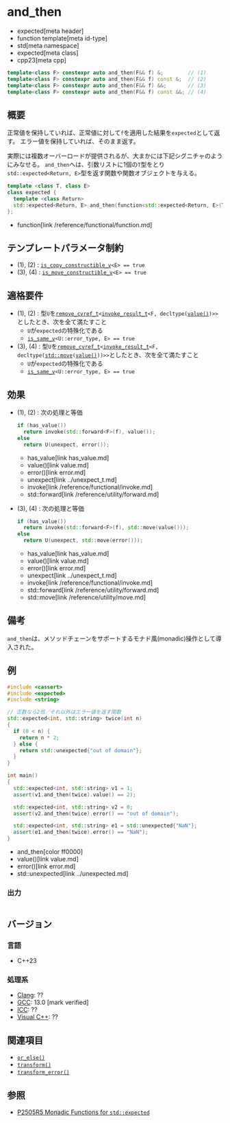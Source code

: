 # and_then
* expected[meta header]
* function template[meta id-type]
* std[meta namespace]
* expected[meta class]
* cpp23[meta cpp]

```cpp
template<class F> constexpr auto and_then(F&& f) &;        // (1)
template<class F> constexpr auto and_then(F&& f) const &;  // (2)
template<class F> constexpr auto and_then(F&& f) &&;       // (3)
template<class F> constexpr auto and_then(F&& f) const &&; // (4)
```

## 概要
正常値を保持していれば、正常値に対して`f`を適用した結果を`expected`として返す。
エラー値を保持していれば、そのまま返す。

実際には複数オーバーロードが提供されるが、大まかには下記シグニチャのようにみなせる。
`and_then`へは、引数リストに1個の`T`型をとり`std::expected<Return, E>`型を返す関数や関数オブジェクトを与える。

```cpp
template <class T, class E>
class expected {
  template <class Return>
  std::expected<Return, E> and_then(function<std::expected<Return, E>(T)> func);
};
```
* function[link /reference/functional/function.md]


## テンプレートパラメータ制約
- (1), (2) : [`is_copy_constructible_v`](/reference/type_traits/is_copy_constructible.md)`<E> == true`
- (3), (4) : [`is_move_constructible_v`](/reference/type_traits/is_move_constructible.md)`<E> == true`


## 適格要件
- (1), (2) : 型`U`を[`remove_cvref_t`](/reference/type_traits/remove_cvref.md)`<`[`invoke_result_t`](/reference/type_traits/invoke_result.md)`<F, decltype(`[`value()`](value.md)`)>>`としたとき、次を全て満たすこと
    - `U`が`expected`の特殊化である
    - [`is_same_v`](/reference/type_traits/is_same.md)`<U::error_type, E> == true`
- (3), (4) : 型`U`を[`remove_cvref_t`](/reference/type_traits/remove_cvref.md)`<`[`invoke_result_t`](/reference/type_traits/invoke_result.md)`<F, decltype(`[`std::move`](/reference/utility/move.md)`(`[`value()`](value.md)`))>>`としたとき、次を全て満たすこと
    - `U`が`expected`の特殊化である
    - [`is_same_v`](/reference/type_traits/is_same.md)`<U::error_type, E> == true`


## 効果
- (1), (2) : 次の処理と等価
    ```cpp
    if (has_value())
      return invoke(std::forward<F>(f), value());
    else
      return U(unexpect, error());
    ```
    * has_value[link has_value.md]
    * value()[link value.md]
    * error()[link error.md]
    * unexpect[link ../unexpect_t.md]
    * invoke[link /reference/functional/invoke.md]
    * std::forward[link /reference/utility/forward.md]

- (3), (4) : 次の処理と等価
    ```cpp
    if (has_value())
      return invoke(std::forward<F>(f), std::move(value()));
    else
      return U(unexpect, std::move(error()));
    ```
    * has_value[link has_value.md]
    * value()[link value.md]
    * error()[link error.md]
    * unexpect[link ../unexpect_t.md]
    * invoke[link /reference/functional/invoke.md]
    * std::forward[link /reference/utility/forward.md]
    * std::move[link /reference/utility/move.md]


## 備考
`and_then`は、メソッドチェーンをサポートするモナド風(monadic)操作として導入された。


## 例
```cpp example
#include <cassert>
#include <expected>
#include <string>

// 正数なら2倍／それ以外はエラー値を返す関数
std::expected<int, std::string> twice(int n)
{
  if (0 < n) {
    return n * 2;
  } else {
    return std::unexpected{"out of domain"};
  }
}

int main()
{
  std::expected<int, std::string> v1 = 1;
  assert(v1.and_then(twice).value() == 2);

  std::expected<int, std::string> v2 = 0;
  assert(v2.and_then(twice).error() == "out of domain");

  std::expected<int, std::string> e1 = std::unexpected{"NaN"};
  assert(e1.and_then(twice).error() == "NaN");
}
```
* and_then[color ff0000]
* value()[link value.md]
* error()[link error.md]
* std::unexpected[link ../unexpected.md]

### 出力
```
```


## バージョン
### 言語
- C++23

### 処理系
- [Clang](/implementation.md#clang): ??
- [GCC](/implementation.md#gcc): 13.0 [mark verified]
- [ICC](/implementation.md#icc): ??
- [Visual C++](/implementation.md#visual_cpp): ??


## 関連項目
- [`or_else()`](or_else.md)
- [`transform()`](transform.md)
- [`transform_error()`](transform_error.md)


## 参照
- [P2505R5 Monadic Functions for `std::expected`](https://www.open-std.org/jtc1/sc22/wg21/docs/papers/2022/p2505r5.html)
